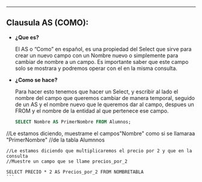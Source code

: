 
---
## Clausula AS (COMO):

- **¿Que es?**
    
    El AS o “Como” en español, es una propiedad del Select que sirve para crear un nuevo campo con un Nombre nuevo o simplemente para cambiar de nombre a un campo. Es importante saber que este campo solo se mostrara y podremos operar con el en la misma consulta.
    
- **¿Como se hace?**
    
    Para hacer esto tenemos que hacer un Select, y escribir al lado el nombre del campo que queremos cambiar de manera temporal, seguido de un AS y el nombre nuevo que le queremos dar al campo, despues un FROM y el nombre de la entidad al que pertenece ese campo.
    
    ```sql
    SELECT Nombre AS PrimerNombre FROM Alumnos;
    
//Le estamos diciendo, muestrame el campos"Nombre" como si se llamaraa "PrimerNombre" 
    //de la tabla Alumnnos 
    
    //Le estamos diciendo que multiplicaremos el precio por 2 y que en la consulta
    //Muestre un campo que se llame precios_por_2
    
    SELECT PRECIO * 2 AS Precios_por_2 FROM NOMBRETABLA
    ```
    